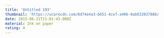 ```yaml
---
title: 'Untitled 193'
thumbnail: 'https://ucarecdn.com/0d74e4a3-b651-4cef-a406-8ab832037888/'
date: 2015-06-21T21:01:43.000Z
material: Ink on paper
rating: 4
---
```

